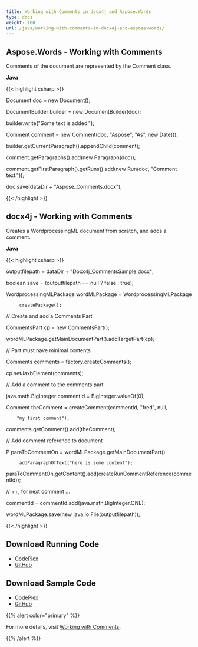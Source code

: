 ```yaml
---
title: Working with Comments in docx4j and Aspose.Words
type: docs
weight: 100
url: /java/working-with-comments-in-docx4j-and-aspose-words/
---
```


## **Aspose.Words - Working with Comments**
Comments of the document are represented by the Comment class.

**Java**

{{< highlight csharp >}}

 Document doc = new Document();

DocumentBuilder builder = new DocumentBuilder(doc);

builder.write("Some text is added.");

Comment comment = new Comment(doc, "Aspose", "As", new Date());

builder.getCurrentParagraph().appendChild(comment);

comment.getParagraphs().add(new Paragraph(doc));

comment.getFirstParagraph().getRuns().add(new Run(doc, "Comment text."));

doc.save(dataDir + "Aspose_Comments.docx");

{{< /highlight >}}
## **docx4j - Working with Comments**
Creates a WordprocessingML document from scratch, and adds a comment.

**Java**

{{< highlight csharp >}}

 outputfilepath = dataDir + "Docx4j_CommentsSample.docx";

boolean save = (outputfilepath == null ? false : true);

WordprocessingMLPackage wordMLPackage = WordprocessingMLPackage

		.createPackage();

// Create and add a Comments Part

CommentsPart cp = new CommentsPart();

wordMLPackage.getMainDocumentPart().addTargetPart(cp);

// Part must have minimal contents

Comments comments = factory.createComments();

cp.setJaxbElement(comments);

// Add a comment to the comments part

java.math.BigInteger commentId = BigInteger.valueOf(0);

Comment theComment = createComment(commentId, "fred", null,

		"my first comment");

comments.getComment().add(theComment);

// Add comment reference to document

P paraToCommentOn = wordMLPackage.getMainDocumentPart()

		.addParagraphOfText("here is some content");

paraToCommentOn.getContent().add(createRunCommentReference(commentId));

// ++, for next comment ...

commentId = commentId.add(java.math.BigInteger.ONE);

wordMLPackage.save(new java.io.File(outputfilepath));

{{< /highlight >}}
## **Download Running Code**
- [CodePlex](https://aspose-wordsjavadocx4j.codeplex.com/releases/view/618874)
- [GitHub](https://github.com/aspose-words/Aspose.Words-for-Java/releases/tag/Aspose.Words_Java_for_Docx4j-v1.0.0)
## **Download Sample Code**
- [CodePlex](https://aspose-wordsjavadocx4j.codeplex.com/SourceControl/latest#src/main/java/com/aspose/words/examples/featurescomparison/documents/comments/)
- [GitHub](https://github.com/aspose-words/Aspose.Words-for-Java/tree/master/Plugins/Aspose.Words-for-Java_for_Docx4j/src/main/java/com/aspose/words/examples/featurescomparison/documents/comments)

{{% alert color="primary" %}} 

For more details, visit [Working with Comments](/words/java/working-with-comments/).

{{% /alert %}}
